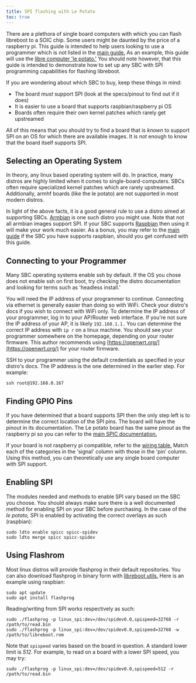 ```yaml
---
title: SPI flashing with Le Potato
toc: true
---
```


There are a plethora of single board computers with which you can flash libreboot to a SOIC chip.
Some users might be daunted by the price of a raspberry pi.
This guide is intended to help users looking to use a programmer which is not listed in the [main guide.](../)
As an example, this guide will use the [libre computer 'le potato.'](https://libre.computer/products/aml-s905x-cc/)
You should note however, that this guide is intended to demonstrate how to set up any SBC with SPI programming capabilities for flashing libreboot.

If you are wondering about which SBC to buy, keep these things in mind:

+ The board *must* support SPI (look at the specs/pinout to find out if it does)
+ It is easier to use a board that supports raspbian/raspberry pi OS
+ Boards often require their own kernel patches which rarely get upstreamed

All of this means that you should try to find a board that is *known* to support SPI on an OS for which there are available images.
It is *not* enough to know that the board itself supports SPI.

## Selecting an Operating System

In theory, any linux based operating system will do.
In practice, many distros are highly limited when it comes to single-board-computers.
SBCs often require specialized kernel patches which are rarely upstreamed.
Additionally, armhf boards (like the le potato) are not supported in most modern distros.

In light of the above facts, it is a good general rule to use a distro aimed at supporting SBCs.
[Armbian](https://www.armbian.com/) is one such distro you might use.
Note that not all armbian images support SPI.
If your SBC supports [Raspbian](https://www.raspberrypi.com/software/) then using it will make your work much easier.
As a bonus, you may refer to the [main guide](spi) if the SBC you have supports raspbian, should you get confused with this guide.

## Connecting to your Programmer

Many SBC operating systems enable ssh by default.
If the OS you chose does not enable ssh on first boot, try checking the distro documentation and looking for terms such as 'headless install.'

You will need the IP address of your programmer to continue.
Connecting via ethernet is generally easier than doing so with WiFi.
Check your distro's docs if you wish to connect with WiFi only.
To determine the IP address of your programmer, log in to your AP/Router web interface.
If you're not sure the IP address of your AP, it is likely `192.168.1.1.`
You can determine the correct IP address with `ip r` on a linux machine.
You should see your programmer somewhere on the homepage, depending on your router firmware.
This author recommends using [https://openwrt.org/](https://openwrt.org/) for your router firmware.

SSH to your programmer using the default credentials as specified in your distro's docs.
The IP address is the one determined in the earlier step.
For example:

`ssh root@192.168.0.167`

## Finding GPIO Pins

If you have determined that a board supports SPI then the only step left is to
determine the correct location of the SPI pins.
The board will have the pinout in its documentation.
The Le potato board has the same pinout as the raspberry pi so you can refer to the [main SPIC documentation.](spi.md#gpio-pins-on-raspberry-pi-rpi-40-pin)

If your board is not raspberry pi compatible, refer to the [wiring table.](spi.html#soic8dip8wson8-wiring-diagram)
Match each of the categories in the 'signal' column with those in the 'pin' column.
Using this method, you can theoretically use any single board computer with SPI support.

## Enabling SPI

The modules needed and methods to enable SPI vary based on the SBC you choose.
You should always make sure there is a well documented method for enabling SPI on your SBC before purchasing.
In the case of the *le potato,* SPI is enabled by activating the correct overlays as such (raspbian):

```
sudo ldto enable spicc spicc-spidev
sudo ldto merge spicc spicc-spidev
```

## Using Flashrom

Most linux distros will provide flashprog in their default repositories.
You can also download flashprog in binary form with [libreboot utils.](https://libreboot.org/download.html#https)
Here is an example using raspbian:

```
sudo apt update
sudo apt install flashprog
```

Reading/writing from SPI works respectively as such:

```
sudo ./flashprog -p linux_spi:dev=/dev/spidev0.0,spispeed=32768 -r /path/to/read.bin
sudo ./flashprog -p linux_spi:dev=/dev/spidev0.0,spispeed=32768 -w /path/to/libreboot.rom
```

Note that `spispeed` varies based on the board in question.
A standard lower limit is *512.*
For example, to read on a board with a lower SPI speed, you may try:

	sudo ./flashprog -p linux_spi:dev=/dev/spidev0.0,spispeed=512 -r /path/to/read.bin
